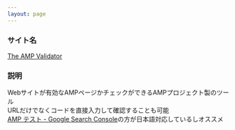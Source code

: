```yaml
---
layout: page
---
```


### サイト名

[The AMP Validator](https://validator.ampproject.org/)

### 説明

Webサイトが有効なAMPページかチェックができるAMPプロジェクト製のツール  
URLだけでなくコードを直接入力して確認することも可能  
[AMP テスト - Google Search Console](https://search.google.com/test/amp?hl=ja)の方が日本語対応しているしオススメ
